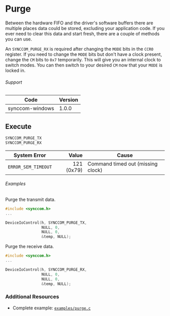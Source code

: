 # Purge

Between the hardware FIFO and the driver's software buffers there are multiple places data could be stored, excluding your application code. If you ever need to clear this data and start fresh, there are a couple of methods you can use.

An `SYNCCOM_PURGE_RX` is required after changing the `MODE` bits in the `CCR0` register. If you need to change the `MODE` bits but don't have a clock present, change the `CM` bits to `0x7` temporarily. This will give you an internal clock to switch modes. You can then switch to your desired `CM` now that your `MODE` is locked in.

###### Support
| Code | Version |
| ---- | ------- |
| synccom-windows | 1.0.0 |


## Execute
```c
SYNCCOM_PURGE_TX
SYNCCOM_PURGE_RX
```

| System Error | Value | Cause |
| ------------ | -----:| ----- |
| `ERROR_SEM_TIMEOUT` | 121 (0x79) | Command timed out (missing clock) |

###### Examples
Purge the transmit data.
```c
#include <synccom.h>
...

DeviceIoControl(h, SYNCCOM_PURGE_TX,
                NULL, 0,
                NULL, 0,
                &temp, NULL);
```

Purge the receive data.
```c
#include <synccom.h>
...

DeviceIoControl(h, SYNCCOM_PURGE_RX,
                NULL, 0,
                NULL, 0,
                &temp, NULL);
```


### Additional Resources
- Complete example: [`examples/purge.c`](../examples/purge.c)